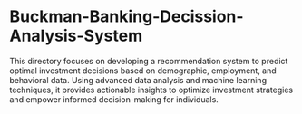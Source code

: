 # Buckman-Banking-Decission-Analysis-System
This directory focuses on developing a recommendation system to predict optimal investment decisions based on demographic, employment, and behavioral data. Using advanced data analysis and machine learning techniques, it provides actionable insights to optimize investment strategies and empower informed decision-making for individuals.

